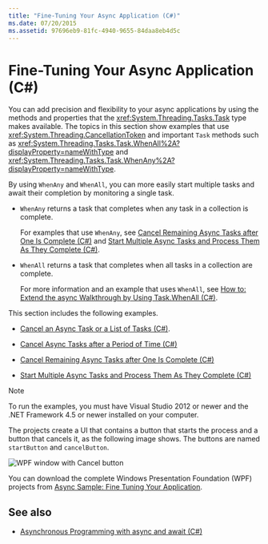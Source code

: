 ```yaml
---
title: "Fine-Tuning Your Async Application (C#)"
ms.date: 07/20/2015
ms.assetid: 97696eb9-81fc-4940-9655-84daa8eb4d5c
---
```

# Fine-Tuning Your Async Application (C#)
You can add precision and flexibility to your async applications by using the methods and properties that the <xref:System.Threading.Tasks.Task> type makes available. The topics in this section show examples that use <xref:System.Threading.CancellationToken> and important `Task` methods such as <xref:System.Threading.Tasks.Task.WhenAll%2A?displayProperty=nameWithType> and <xref:System.Threading.Tasks.Task.WhenAny%2A?displayProperty=nameWithType>.  
  
 By using `WhenAny` and `WhenAll`, you can more easily start multiple tasks and await their completion by monitoring a single task.  
  
- `WhenAny` returns a task that completes when any task in a collection is complete.  
  
     For examples that use `WhenAny`, see [Cancel Remaining Async Tasks after One Is Complete (C#)](./cancel-remaining-async-tasks-after-one-is-complete.md) and [Start Multiple Async Tasks and Process Them As They Complete (C#)](./start-multiple-async-tasks-and-process-them-as-they-complete.md).  
  
- `WhenAll` returns a task that completes when all tasks in a collection are complete.  
  
     For more information and an example that uses `WhenAll`, see [How to: Extend the async Walkthrough by Using Task.WhenAll (C#)](./how-to-extend-the-async-walkthrough-by-using-task-whenall.md).  
  
 This section includes the following examples.  
  
- [Cancel an Async Task or a List of Tasks (C#)](./cancel-an-async-task-or-a-list-of-tasks.md).  
  
- [Cancel Async Tasks after a Period of Time (C#)](./cancel-async-tasks-after-a-period-of-time.md)  
  
- [Cancel Remaining Async Tasks after One Is Complete (C#)](./cancel-remaining-async-tasks-after-one-is-complete.md)  
  
- [Start Multiple Async Tasks and Process Them As They Complete (C#)](./start-multiple-async-tasks-and-process-them-as-they-complete.md)  
  
> [!NOTE]
> To run the examples, you must have Visual Studio 2012 or newer and the .NET Framework 4.5 or newer installed on your computer.  
  
 The projects create a UI that contains a button that starts the process and a button that cancels it, as the following image shows. The buttons are named `startButton` and `cancelButton`.  
  
 ![WPF window with Cancel button](./media/fine-tuning-your-async-application/cancellation-and-start-button.png "Dialog box with a Start and Stop button")  
  
 You can download the complete Windows Presentation Foundation (WPF) projects from [Async Sample: Fine Tuning Your Application](https://code.msdn.microsoft.com/Async-Fine-Tuning-Your-a676abea).  
  
## See also

- [Asynchronous Programming with async and await (C#)](./index.md)
